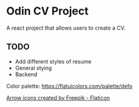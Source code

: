 # Odin CV Project

A react project that allows users to create a CV.

## TODO

- Add different styles of resume
- General stying
- Backend

Color palette: https://flatuicolors.com/palette/defo

<a href="https://www.flaticon.com/free-icons/arrow" title="arrow icons">Arrow icons created by Freepik - Flaticon</a>
